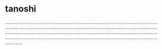 # tanoshi
..............................................................................................................................................................................................................................................................................................................................................................................................................................................................................................................................